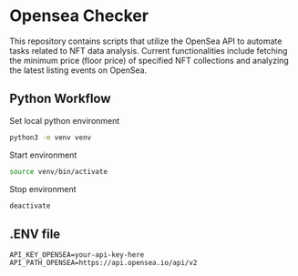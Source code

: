 # Opensea Checker

This repository contains scripts that utilize the OpenSea API to automate tasks related to NFT data analysis. Current functionalities include fetching the minimum price (floor price) of specified NFT collections and analyzing the latest listing events on OpenSea.

## Python Workflow

Set local python environment

```bash
python3 -m venv venv
```

Start environment

```bash
source venv/bin/activate
```

Stop environment

```bash
deactivate
```

## .ENV file

```text
API_KEY_OPENSEA=your-api-key-here
API_PATH_OPENSEA=https://api.opensea.io/api/v2
```
